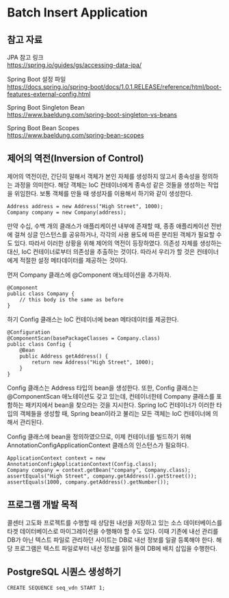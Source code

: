 # Batch Insert Application
## 참고 자료
JPA 참고 링크  
https://spring.io/guides/gs/accessing-data-jpa/

Spring Boot 설정 파일  
https://docs.spring.io/spring-boot/docs/1.0.1.RELEASE/reference/html/boot-features-external-config.html

Spring Boot Singleton Bean  
https://www.baeldung.com/spring-boot-singleton-vs-beans

Spring Boot Bean Scopes  
https://www.baeldung.com/spring-bean-scopes

## 제어의 역전(Inversion of Control)
제어의 역전이란, 간단히 말해서 객체가 본인 자체를 생성하지 않고서 종속성을 정의하는 과정을 의미한다. 해당 객체는 IoC 컨테이너에게 종속성 같은
것들을 생성하는 작업을 위임한다. 보통 객체를 만들 때 생성자를 이용해서 하기와 같이 생성한다.
```text
Address address = new Address("High Street", 1000);
Company company = new Company(address);
```
만약 수십, 수백 개의 클래스가 애플리케이션 내부에 존재할 때, 종종 애플리케이션 전반에 걸쳐 싱글 인스턴스를 공유하거나, 각각의 사용 용도에 따른
분리된 객체가 필요할 수도 있다. 따라서 이러한 상황을 위해 제어의 역전이 등장하였다. 의존성 자체를 생성하는 대신, IoC 컨테이너로부터 의존성을
추출하는 것이다. 따라서 우리가 할 것은 컨테이너에게 적절한 설정 메타데이터를 제공하는 것이다.

먼저 Company 클래스에 @Component 애노테이션을 추가하자.
```text
@Component
public class Company {
    // this body is the same as before
}
```
하기 Config 클래스는 IoC 컨테이너에 bean 메타데이터를 제공한다.
```text
@Configuration
@ComponentScan(basePackageClasses = Company.class)
public class Config {
    @Bean
    public Address getAddress() {
        return new Address("High Street", 1000);
    }
}
```
Config 클래스는 Address 타입의 bean을 생성한다. 또한, Config 클래스는 @ComponentScan 애노테이션도 갖고 있는데, 컨테이너한테 Company
클래스를 포함하는 패키지에서 bean을 찾으라는 것을 지시한다. Spring IoC 컨테이너가 이러한 타입의 객체들을 생성할 때, Spring bean이라고
불리는 모든 객체는 IoC 컨테이너에 의해서 관리된다.

Config 클래스에 bean을 정의하였으므로, 이제 컨테이너를 빌드하기 위해 AnnotationConfigApplicationContext 클래스의 인스턴스가 필요하다.
```text
ApplicationContext context = new AnnotationConfigApplicationContext(Config.class);
Company company = context.getBean("company", Company.class);
assertEquals("High Street", company.getAddress().getStreet());
assertEquals(1000, company.getAddress().getNumber());
```

## 프로그램 개발 목적
콜센터 고도화 프로젝트를 수행할 때 상담원 내선을 저장하고 있는 소스 데이터베이스를 타겟 데이터베이스로 마이그레이션을 수행해야 할 수도 있다. 이때 기존에 내선 관리를
DB가 아닌 텍스트 파일로 관리하던 사이트는 DB로 내선 정보를 일괄 등록해야 한다. 해당 프로그램은 텍스트 파일로부터 내선 정보를 읽어 들여 DB에 배치 삽입을 수행한다.

## PostgreSQL 시퀀스 생성하기
```text
CREATE SEQUENCE seq_vdn START 1;
```